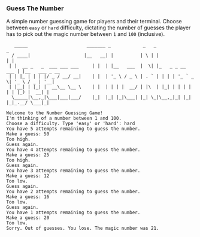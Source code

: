 ### Guess The Number

A simple number guessing game for players and their terminal. Choose between `easy` or `hard` difficulty, dictating the number of guesses the player has to pick out the magic number between `1` and `100` (inclusive).

```
   _____                      _______ _            _   _                 _
  / ____|                    |__   __| |          | \ | |               | |
 | |  __ _   _  ___ ___ ___     | |  | |__   ___  |  \| |_   _ _ __ ___ | |__   ___ _ __
 | | |_ | | | |/ _ / __/ __|    | |  | '_ \ / _ \ | . ` | | | | '_ ` _ \| '_ \ / _ | '__|
 | |__| | |_| |  __\__ \__ \    | |  | | | |  __/ | |\  | |_| | | | | | | |_) |  __| |
  \_____|\__,_|\___|___|___/    |_|  |_| |_|\___| |_| \_|\__,_|_| |_| |_|_.__/ \___|_|

Welcome to the Number Guessing Game!
I'm thinking of a number between 1 and 100.
Choose a difficulty. Type 'easy' or 'hard': hard
You have 5 attempts remaining to guess the number.
Make a guess: 50
Too high.
Guess again.
You have 4 attempts remaining to guess the number.
Make a guess: 25
Too high.
Guess again.
You have 3 attempts remaining to guess the number.
Make a guess: 12
Too low.
Guess again.
You have 2 attempts remaining to guess the number.
Make a guess: 16
Too low.
Guess again.
You have 1 attempts remaining to guess the number.
Make a guess: 20
Too low.
Sorry. Out of guesses. You lose. The magic number was 21.
```
